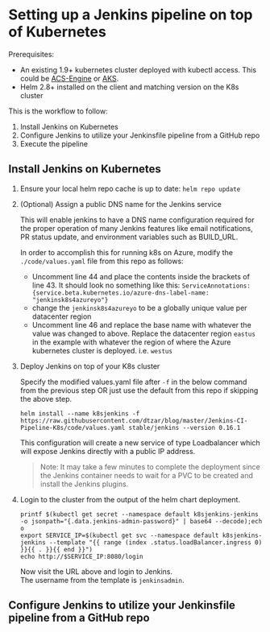 # Setting up a Jenkins pipeline on top of Kubernetes

Prerequisites:

- An existing 1.9+ kubernetes cluster deployed with kubectl access.  This could be [ACS-Engine](https://github.com/Azure/acs-engine/blob/master/docs/kubernetes/deploy.md) or [AKS](https://docs.microsoft.com/en-us/azure/aks/tutorial-kubernetes-deploy-cluster).
- Helm 2.8+ installed on the client and matching version on the K8s cluster

This is the workflow to follow:

1. Install Jenkins on Kubernetes
1. Configure Jenkins to utilize your Jenkinsfile pipeline from a GitHub repo
1. Execute the pipeline

## Install Jenkins on Kubernetes

1. Ensure your local helm repo cache is up to date: `helm repo update`

1. (Optional) Assign a public DNS name for the Jenkins service

    This will enable jenkins to have a DNS name configuration required for the proper operation of many Jenkins features like email notifications, PR status update, and environment variables such as BUILD_URL.

    In order to accomplish this for running k8s on Azure, modify the `./code/values.yaml` file from this repo as follows:

    - Uncomment line 44 and place the contents inside the brackets of line 43.  It should look no something like this: `ServiceAnnotations: {service.beta.kubernetes.io/azure-dns-label-name: "jenkinsk8s4azureyo"}`
    - change the `jenkinsk8s4azureyo` to be a globally unique value per datacenter region
    - Uncomment line 46 and replace the base name with whatever the value was changed to above.  Replace the datacenter region `eastus` in the example with whatever the region of where the Azure kubernetes cluster is deployed. i.e. `westus`

1. Deploy Jenkins on top of your K8s cluster

    Specify the modified values.yaml file after `-f` in the below command from the previous step OR just use the default from this repo if skipping the above step.

    `helm install --name k8sjenkins -f https://raw.githubusercontent.com/dtzar/blog/master/Jenkins-CI-Pipeline-K8s/code/values.yaml stable/jenkins --version 0.16.1`

    This configuration will create a new service of type Loadbalancer which will expose Jenkins directly with a public IP address.

    > Note: It may take a few minutes to complete the deployment since the Jenkins container needs to wait for a PVC to be created and install the Jenkins plugins.

1. Login to the cluster from the output of the helm chart deployment.

    ```shell
    printf $(kubectl get secret --namespace default k8sjenkins-jenkins -o jsonpath="{.data.jenkins-admin-password}" | base64 --decode);ech
    o
    export SERVICE_IP=$(kubectl get svc --namespace default k8sjenkins-jenkins --template "{{ range (index .status.loadBalancer.ingress 0) }}{{ . }}{{ end }}")
    echo http://$SERVICE_IP:8080/login
    ```

    Now visit the URL above and login to Jenkins.  
    The username from the template is `jenkinsadmin`.

## Configure Jenkins to utilize your Jenkinsfile pipeline from a GitHub repo
